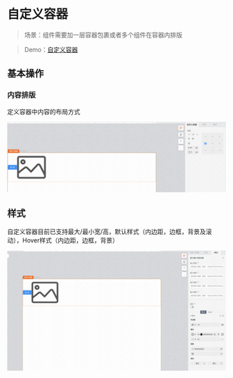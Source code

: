  # 自定义容器 

> 场景：组件需要加一层容器包裹或者多个组件在容器内排版

> Demo：[自定义容器](https://my.mybricks.world/mybricks-pc-page/index.html?id=475453420965957)

## 基本操作

### 内容排版

定义容器中内容的布局方式

![Alt text](img/image-1.png)

## 样式

自定义容器目前已支持最大/最小宽/高，默认样式（内边距，边框，背景及滚动），Hover样式（内边距，边框，背景）

![Alt text](img/image.png)